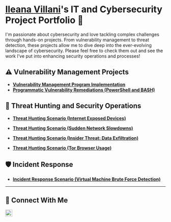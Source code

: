 # <a href="https://www.linkedin.com/in/ileana-villani/">Ileana Villani</a>'s IT and Cybersecurity Project Portfolio 🔐

I'm passionate about cybersecurity and love tackling complex challenges through hands-on projects. From vulnerability management to threat detection, these projects allow me to dive deep into the ever-evolving landscape of cybersecurity. Please feel free to check them out and see the work I’ve put into enhancing security operations and processes!


## ⚠️ Vulnerability Management Projects

- **[Vulnerability Management Program Implementation](https://github.com/ilevillani/vulnerability-management-program)**
- **[Programmatic Vulnerability Remediations (PowerShell and BASH)]()**

## 🚨 Threat Hunting and Security Operations

- **[Threat Hunting Scenario (Internet Exposed Devices)](https://github.com/ilevillani/threat-hunting-internet-exposed-devices)**
  
- **[Threat Hunting Scenario (Sudden Network Slowdowns)](https://github.com/ilevillani/threat-hunting-scenario-sudden-network-slowdowns)**
  
- **[Threat Hunting Scenario (Insider Threat: Data Exfiltration)](https://github.com/ilevillani/threat-hunting-scenario-data-exfiltration)**

- **[Threat Hunting Scenario (Tor Browser Usage)]()**

## 🛡️ Incident Response

- **[Incident Response Scenario (Virtual Machine Brute Force Detection)]()**

<hr/>

## 🤳 Connect With Me

[<img align="left" alt="___________ | LinkedIn" width="22px" src="https://cdn.jsdelivr.net/npm/simple-icons@v3/icons/linkedin.svg" />][linkedin]

[linkedin]: https://linkedin.com/in/ileana-villani/

<!--
<img width="35" alt="image" src="https://github.com/user-attachments/assets/2f41c7cd-5ea8-4475-b451-a37161b6c3fb"> 
<img width="35" alt="image" src="https://github.com/user-attachments/assets/77649969-9910-4994-8b96-74a116cfb2a8">
-->
